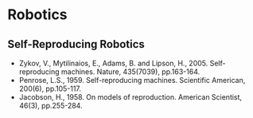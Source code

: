 # Robotics

## Self-Reproducing Robotics

* Zykov, V., Mytilinaios, E., Adams, B. and Lipson, H., 2005. Self-reproducing machines. Nature, 435(7039), pp.163-164.
* Penrose, L.S., 1959. Self-reproducing machines. Scientific American, 200(6), pp.105-117.
* Jacobson, H., 1958. On models of reproduction. American Scientist, 46(3), pp.255-284.
